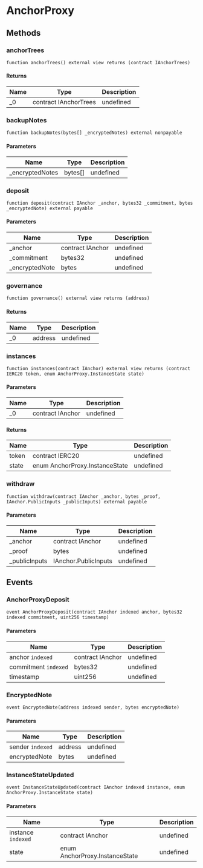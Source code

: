 # AnchorProxy









## Methods

### anchorTrees

```solidity
function anchorTrees() external view returns (contract IAnchorTrees)
```






#### Returns

| Name | Type | Description |
|---|---|---|
| _0 | contract IAnchorTrees | undefined

### backupNotes

```solidity
function backupNotes(bytes[] _encryptedNotes) external nonpayable
```





#### Parameters

| Name | Type | Description |
|---|---|---|
| _encryptedNotes | bytes[] | undefined

### deposit

```solidity
function deposit(contract IAnchor _anchor, bytes32 _commitment, bytes _encryptedNote) external payable
```





#### Parameters

| Name | Type | Description |
|---|---|---|
| _anchor | contract IAnchor | undefined
| _commitment | bytes32 | undefined
| _encryptedNote | bytes | undefined

### governance

```solidity
function governance() external view returns (address)
```






#### Returns

| Name | Type | Description |
|---|---|---|
| _0 | address | undefined

### instances

```solidity
function instances(contract IAnchor) external view returns (contract IERC20 token, enum AnchorProxy.InstanceState state)
```





#### Parameters

| Name | Type | Description |
|---|---|---|
| _0 | contract IAnchor | undefined

#### Returns

| Name | Type | Description |
|---|---|---|
| token | contract IERC20 | undefined
| state | enum AnchorProxy.InstanceState | undefined

### withdraw

```solidity
function withdraw(contract IAnchor _anchor, bytes _proof, IAnchor.PublicInputs _publicInputs) external payable
```





#### Parameters

| Name | Type | Description |
|---|---|---|
| _anchor | contract IAnchor | undefined
| _proof | bytes | undefined
| _publicInputs | IAnchor.PublicInputs | undefined



## Events

### AnchorProxyDeposit

```solidity
event AnchorProxyDeposit(contract IAnchor indexed anchor, bytes32 indexed commitment, uint256 timestamp)
```





#### Parameters

| Name | Type | Description |
|---|---|---|
| anchor `indexed` | contract IAnchor | undefined |
| commitment `indexed` | bytes32 | undefined |
| timestamp  | uint256 | undefined |

### EncryptedNote

```solidity
event EncryptedNote(address indexed sender, bytes encryptedNote)
```





#### Parameters

| Name | Type | Description |
|---|---|---|
| sender `indexed` | address | undefined |
| encryptedNote  | bytes | undefined |

### InstanceStateUpdated

```solidity
event InstanceStateUpdated(contract IAnchor indexed instance, enum AnchorProxy.InstanceState state)
```





#### Parameters

| Name | Type | Description |
|---|---|---|
| instance `indexed` | contract IAnchor | undefined |
| state  | enum AnchorProxy.InstanceState | undefined |



